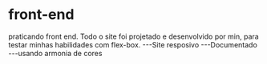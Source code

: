 # front-end
 praticando front end.
 Todo o site foi projetado e desenvolvido por min, para testar minhas habilidades com flex-box.
 ---Site resposivo
---Documentado
---usando armonia de cores 
